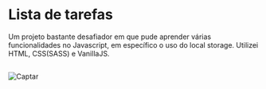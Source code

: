 # Lista de tarefas

Um projeto bastante desafiador em que pude aprender várias funcionalidades no Javascript, em específico o uso do local storage. Utilizei HTML, CSS(SASS) e VanillaJS.
##
![Captar](https://user-images.githubusercontent.com/86975073/140620329-bb7c7623-32c6-4df1-9a57-cad5e4030d19.JPG)

